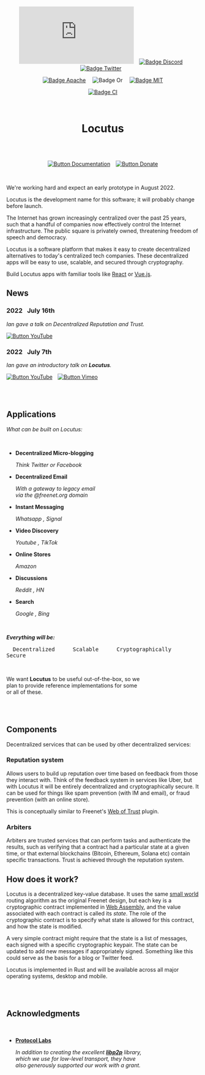 
<br>

<div align = center>

[![Badge Matrix]][Matrix]   
[![Badge Discord]][Discord]   
[![Badge Twitter]][Twitter]   

[![Badge Apache]][License Apache]    
![Badge Or]    
[![Badge MIT]][License MIT]

[![Badge CI]][CI]

<br>

# Locutus

<br>
<br>

[![Button Documentation]][Documentation]   
[![Button Donate]][Donate]

</div>

<br>


We're working hard and expect an early prototype in August 2022. 

Locutus is the development name for this software; it will probably change before launch.



The Internet has grown increasingly centralized over the past 25 years, such that a handful of companies now effectively control the Internet infrastructure. The public square is privately owned, threatening freedom of speech and democracy.

Locutus is a software platform that makes it easy to create decentralized alternatives to today's centralized tech companies. These decentralized apps will be easy to use, scalable, and secured through cryptography.

Build Locutus apps with familiar tools like [React](https://reactjs.org/) or [Vue.js](https://vuejs.org/).

## News

### 2022   July 16th

*Ian gave a talk on Decentralized Reputation and Trust.*

[![Button YouTube]][16th YouTube]

### 2022   July 7th

*Ian gave an introductory talk on **Locutus**.*

[![Button YouTube]][7th YouTube]  
[![Button Vimeo]][7th Vimeo]

<br>
<br>

## Applications

*What can be built on Locutus:*

<br>

-   **Decentralized Micro-blogging**
    
    *Think Twitter or Facebook*

-   **Decentralized Email**

    *With a gateway to legacy email* <br>
    *via the @freenet.org domain*

-   **Instant Messaging**

    *Whatsapp , Signal*

-   **Video Discovery**

    *Youtube , TikTok*

-   **Online Stores**

    *Amazon*

-   **Discussions**
    
    *Reddit , HN*

-   **Search**
    
    *Google , Bing*

<br>

***Everything will be:***

<kbd>  Decentralized  </kbd>  
<kbd>  Scalable  </kbd>  
<kbd>  Cryptographically Secure  </kbd>

<br>

We want **Locutus** to be useful out-of-the-box, so we <br>
plan to provide reference implementations for some <br>
or all of these.

<br>
<br>

## Components

Decentralized services that can be used by other decentralized services:

### Reputation system

Allows users to build up reputation over time based on feedback from those they interact with. Think of the feedback system in services like Uber, but with Locutus it will be entirely decentralized and cryptographically secure. It can be used for things like spam prevention (with IM and email), or fraud prevention (with an online store).

This is conceptually similar to Freenet's [Web of Trust](http://www.draketo.de/english/freenet/friendly-communication-with-anonymity) plugin.

### Arbiters

Arbiters are trusted services that can perform tasks and authenticate the results, such as verifying that a contract had a particular state at a given time, or that external blockchains (Bitcoin, Ethereum, Solana etc) contain specific transactions. Trust is achieved through the reputation system.

## How does it work?

Locutus is a decentralized key-value database. It uses the same [small world](https://freenetproject.org/assets/papers/lic.pdf) routing algorithm as the original Freenet design, but each key is a cryptographic contract implemented in [Web Assembly](https://webassembly.org/), and the value associated with each contract is called its *state*. The role of the cryptographic contract is to specify what state is allowed for this contract, and how the state is modified.

A very simple contract might require that the state is a list of messages, each signed with a specific cryptographic keypair. The state can be updated to add new messages if appropriately signed. Something like this could serve as the basis for a blog or Twitter feed.

Locutus is implemented in Rust and will be available across all major operating systems, desktop and mobile.

<br>
<br>

## Acknowledgments

<br>

-   **[Protocol Labs]**

    *In addition to creating the excellent **[libp2p]** library,* <br>
    *which we use for low-level transport, they have* <br>
    *also generously supported our work with a grant.*

<br>


<!----------------------------------------------------------------------------->

[Documentation]: https://github.com/freenet/locutus/wiki/Glossary
[Protocol Labs]: https://protocol.ai/
[Twitter]: https://twitter.com/FreenetOrg
[Discord]: https://discord.gg/2kZuKNxYXv
[Matrix]: https://matrix.to/#/#freenet-locutus:matrix.org
[Donate]: https://freenetproject.org/pages/donate.html
[libp2p]: https://github.com/libp2p/rust-libp2p
[CI]: https://github.com/freenet/locutus/actions/workflows/ci.yml

[16th YouTube]: https://youtu.be/4L9pXIBAdG4
[7th YouTube]: https://www.youtube.com/watch?v=d31jmv5Tx5k
[7th Vimeo]: https://vimeo.com/740461100

[License Apache]: LICENSE-APACHE
[License MIT]: LICENSE-MIT


<!---------------------------------[ Badges ]---------------------------------->

[Badge Twitter]: https://img.shields.io/twitter/follow/freenetorg?color=1780bd&labelColor=1DA1F2&logoColor=white&logo=Twitter&style=for-the-badge&label=FreenetOrg
[Badge Discord]: https://img.shields.io/discord/917499817758978089?logoColor=white&style=for-the-badge&label=Discord&logo=Discord&labelColor=7289da&color=5d71b3
[Badge Matrix]: https://img.shields.io/matrix/freenet-locutus:matrix.org?logoColor=white&style=for-the-badge&label=matrix&logo=matrix&labelColor=0DBD8B&color=0b9f73
[Badge Apache]: https://img.shields.io/badge/License-Apache_2-961b1f?style=for-the-badge&labelColor=D22128
[Badge MIT]: https://img.shields.io/badge/License-MIT-ac8b11.svg?style=for-the-badge&labelColor=yellow
[Badge CI]: https://img.shields.io/github/workflow/status/freenet/locutus/CI?logoColor=white&style=for-the-badge&color=a81d59&labelColor=cb236c&logo=GitHub
[Badge Or]: https://img.shields.io/badge/OR-66b9c2?style=flat


<!---------------------------------[ Buttons ]--------------------------------->

[Button Documentation]: https://img.shields.io/badge/Documentation-1da1f2?style=for-the-badge&logoColor=white&logo=GitBook
[Button Donate]: https://img.shields.io/badge/Donate-cb236c?style=for-the-badge&logoColor=white&logo=GitHubSponsors
[Button YouTube]: https://img.shields.io/badge/YouTube-FF0000?style=flat&logoColor=white&logo=YouTube
[Button Vimeo]: https://img.shields.io/badge/Vimeo-1AB7EA?style=flat&logoColor=white&logo=Vimeo

